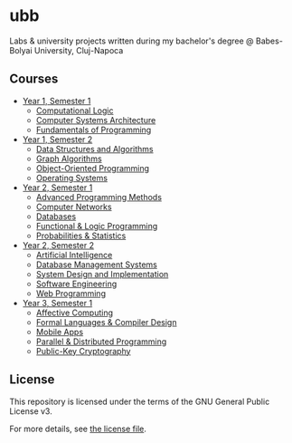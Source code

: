 # ubb

Labs & university projects written during my bachelor's degree @ Babes-Bolyai University, Cluj-Napoca

## Courses

* [Year 1, Semester 1](Y1S1)
  * [Computational Logic](Y1S1/CL)
  * [Computer Systems Architecture](Y1S1/CSA)
  * [Fundamentals of Programming](Y1S1/FP)
* [Year 1, Semester 2](Y1S2)
  * [Data Structures and Algorithms](Y1S2/DSA)
  * [Graph Algorithms](Y1S2/GA)
  * [Object-Oriented Programming](Y1S2/OOP)
  * [Operating Systems](Y1S2/OS)
* [Year 2, Semester 1](Y2S1)
  * [Advanced Programming Methods](Y2S1/APM)
  * [Computer Networks](Y2S1/CN)
  * [Databases](Y2S1/DB)
  * [Functional & Logic Programming](Y2S1/FLP)
  * [Probabilities & Statistics](Y2S1/PS)
* [Year 2, Semester 2](Y2S2)
  * [Artificial Intelligence](Y2S2/AI)
  * [Database Management Systems](Y2S2/DBMS)
  * [System Design and Implementation](Y2S2/SDI)
  * [Software Engineering](Y2S2/SE)
  * [Web Programming](Y2S2/WP)
* [Year 3, Semester 1](Y3S1)
  * [Affective Computing](Y3S1/AC)
  * [Formal Languages & Compiler Design](Y3S1/FLCD)
  * [Mobile Apps](Y3S1/MA)
  * [Parallel & Distributed Programming](Y3S1/PDP)
  * [Public-Key Cryptography](Y3S1/PKC)

## License

This repository is licensed under the terms of the GNU General Public License v3.

For more details, see [the license file](LICENSE.txt).
